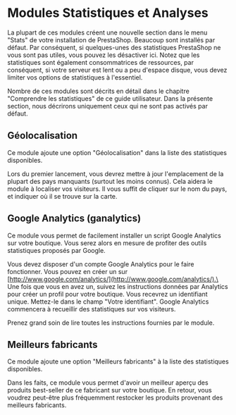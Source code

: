 # Modules Statistiques et Analyses

La plupart de ces modules créent une nouvelle section dans le menu "Stats" de votre installation de PrestaShop. Beaucoup sont installés par défaut. Par conséquent, si quelques-unes des statistiques PrestaShop ne vous sont pas utiles, vous pouvez les désactiver ici. Notez que les statistiques sont également consommatrices de ressources, par conséquent, si votre serveur est lent ou a peu d'espace disque, vous devez limiter vos options de statistiques à l'essentiel.

Nombre de ces modules sont décrits en détail dans le chapitre "Comprendre les statistiques" de ce guide utilisateur. Dans la présente section, nous décrirons uniquement ceux qui ne sont pas activés par défaut.

## Géolocalisation <a href="#modulesstatistiquesetanalyses-geolocalisation" id="modulesstatistiquesetanalyses-geolocalisation"></a>

Ce module ajoute une option "Géolocalisation" dans la liste des statistiques disponibles.

Lors du premier lancement, vous devrez mettre à jour l'emplacement de la plupart des pays manquants (surtout les moins connus). Cela aidera le module à localiser vos visiteurs. Il vous suffit de cliquer sur le nom du pays, et indiquer où il se trouve sur la carte.

## Google Analytics (ganalytics) <a href="#modulesstatistiquesetanalyses-googleanalytics-ganalytics" id="modulesstatistiquesetanalyses-googleanalytics-ganalytics"></a>

Ce module vous permet de facilement installer un script Google Analytics sur votre boutique. Vous serez alors en mesure de profiter des outils statistiques proposés par Google.

Vous devez disposer d'un compte Google Analytics pour le faire fonctionner. Vous pouvez en créer un sur [http://www.google.com/analytics/](http://www.google.com/analytics/).\
&#x20;Une fois que vous en avez un, suivez les instructions données par Analytics pour créer un profil pour votre boutique. Vous recevrez un identifiant unique. Mettez-le dans le champ "Votre identifiant". Google Analytics commencera à recueillir des statistiques sur vos visiteurs.

Prenez grand soin de lire toutes les instructions fournies par le module.

## Meilleurs fabricants <a href="#modulesstatistiquesetanalyses-meilleursfabricants" id="modulesstatistiquesetanalyses-meilleursfabricants"></a>

Ce module ajoute une option "Meilleurs fabricants" à la liste des statistiques disponibles.

Dans les faits, ce module vous permet d'avoir un meilleur aperçu des produits best-seller de ce fabricant sur votre boutique. En retour, vous voudrez peut-être plus fréquemment restocker les produits provenant des meilleurs fabricants.
